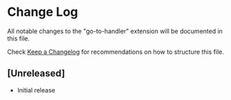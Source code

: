 # Change Log

All notable changes to the "go-to-handler" extension will be documented in this file.

Check [Keep a Changelog](http://keepachangelog.com/) for recommendations on how to structure this file.

## [Unreleased]

- Initial release